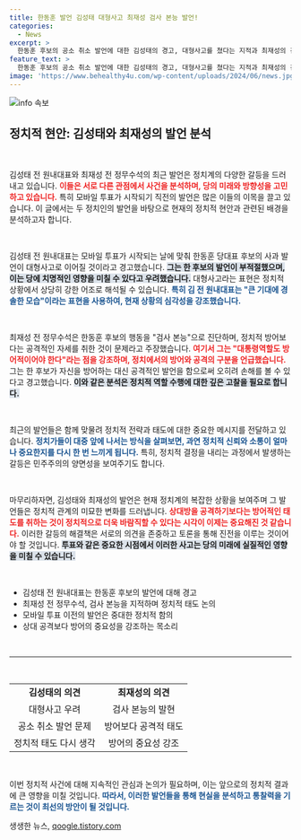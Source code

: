 ```yaml
---
title: 한동훈 발언 김성태 대형사고 최재성 검사 본능 발언!
categories:
  - News
excerpt: >
  한동훈 후보의 공소 취소 발언에 대한 김성태의 경고, 대형사고를 쳤다는 지적과 최재성의 검사 본능 분석이 충돌! 국민의힘 내부에서 벌어지는 치열한 논쟁, 과연 당의 미래는 어떻게 될까? 클릭으로 확인하세요!
feature_text: >
  한동훈 후보의 공소 취소 발언에 대한 김성태의 경고, 대형사고를 쳤다는 지적과 최재성의 검사 본능 분석이 충돌! 국민의힘 내부에서 벌어지는 치열한 논쟁, 과연 당의 미래는 어떻게 될까? 클릭으로 확인하세요!
image: 'https://www.behealthy4u.com/wp-content/uploads/2024/06/news.jpg'
---
```


<p><img src="https://www.behealthy4u.com/wp-content/uploads/2024/06/news.jpg" alt="info 속보" /></p>

<h2 data-ke-size="size26">정치적 현안: 김성태와 최재성의 발언 분석</h2>

<p data-ke-size="size16">&nbsp;</p>

<p>김성태 전 원내대표와 최재성 전 정무수석의 최근 발언은 정치계의 다양한 갈등을 드러내고 있습니다. <b><span style="color: #ee2323;">이들은 서로 다른 관점에서 사건을 분석하며, 당의 미래와 방향성을 고민하고 있습니다.</span></b>  특히 모바일 투표가 시작되기 직전의 발언은 많은 이들의 이목을 끌고 있습니다.  이 글에서는 두 정치인의 발언을 바탕으로 현재의 정치적 현안과 관련된 배경을 분석하고자 합니다.</p>

<p data-ke-size="size16">&nbsp;</p>

<p>김성태 전 원내대표는 모바일 투표가 시작되는 날에 맞춰 한동훈 당대표 후보의 사과 발언이 대형사고로 이어질 것이라고 경고했습니다. <b><span style="background-color: #21538527;">그는 한 후보의 발언이 부적절했으며, 이는 당에 치명적인 영향을 미칠 수 있다고 우려했습니다.</span></b>  대형사고라는 표현은 정치적 상황에서 상당히 강한 어조로 해석될 수 있습니다. <b><span style="color: #1a5490;">특히 김 전 원내대표는 "큰 기대에 경솔한 모습"이라는 표현을 사용하여, 현재 상황의 심각성을 강조했습니다.</span></b></p>

<p data-ke-size="size16">&nbsp;</p>

<p>최재성 전 정무수석은 한동훈 후보의 행동을 "검사 본능"으로 진단하며, 정치적 방어보다는 공격적인 자세를 취한 것이 문제라고 주장했습니다. <b><span style="color: #ee2323;">여기서 그는 "대통령역할도 방어적이어야 한다"라는 점을 강조하며, 정치에서의 방어와 공격의 구분을 언급했습니다.</span></b>  그는 한 후보가 자신을 방어하는 대신 공격적인 발언을 함으로써 오히려 손해를 볼 수 있다고 경고했습니다. <b><span style="background-color: #21538527;">이와 같은 분석은 정치적 역할 수행에 대한 깊은 고찰을 필요로 합니다.</span></b></p>

<p data-ke-size="size16">&nbsp;</p>

<p>최근의 발언들은 함께 맞물려 정치적 전략과 태도에 대한 중요한 메시지를 전달하고 있습니다. <b><span style="color: #1a5490;">정치가들이 대중 앞에 나서는 방식을 살펴보면, 과연 정치적 신뢰와 소통이 얼마나 중요한지를 다시 한 번 느끼게 됩니다.</span></b>  특히, 정치적 결정을 내리는 과정에서 발생하는 갈등은 민주주의의 양면성을 보여주기도 합니다. </p>

<p data-ke-size="size16">&nbsp;</p>

<p>마무리하자면, 김성태와 최재성의 발언은 현재 정치계의 복잡한 상황을 보여주며 그 발언들은 정치적 관계의 미묘한 변화를 드러냅니다. <b><span style="color: #ee2323;">상대방을 공격하기보다는 방어적인 태도를 취하는 것이 정치적으로 더욱 바람직할 수 있다는 시각이 이제는 중요해진 것 같습니다.</span></b>  이러한 갈등의 해결책은 서로의 의견을 존중하고 토론을 통해 진전을 이루는 것이어야 할 것입니다. <b><span style="background-color: #21538527;">투표와 같은 중요한 시점에서 이러한 사고는 당의 미래에 실질적인 영향을 미칠 수 있습니다.</span></b></p>

<p data-ke-size="size16">&nbsp;</p>

<ul>
    <li>김성태 전 원내대표는 한동훈 후보의 발언에 대해 경고</li>
    <li>최재성 전 정무수석, 검사 본능을 지적하며 정치적 태도 논의</li>
    <li>모바일 투표 이전의 발언은 중대한 정치적 함의</li>
    <li>상대 공격보다 방어의 중요성을 강조하는 목소리</li>
</ul>

<p data-ke-size="size16">&nbsp;</p>

<hr />

<p data-ke-size="size16">&nbsp;</p>

<table>
    <tr>
        <td style="text-align: center; height: 17px;"><b>김성태의 의견</b></td>
        <td style="text-align: center; height: 17px;"><b>최재성의 의견</b></td>
    </tr>
    <tr>
        <td style="text-align: center; height: 17px;">대형사고 우려</td>
        <td style="text-align: center; height: 17px;">검사 본능의 발현</td>
    </tr>
    <tr>
        <td style="text-align: center; height: 17px;">공소 취소 발언 문제</td>
        <td style="text-align: center; height: 17px;">방어보다 공격적 태도</td>
    </tr>
    <tr>
        <td style="text-align: center; height: 17px;">정치적 태도 다시 생각</td>
        <td style="text-align: center; height: 17px;">방어의 중요성 강조</td>
    </tr>
</table>

<p data-ke-size="size16">&nbsp;</p>

<p>이번 정치적 사건에 대해 지속적인 관심과 논의가 필요하며, 이는 앞으로의 정치적 결과에 큰 영향을 미칠 것입니다. <b><span style="color: #1a5490;">따라서, 이러한 발언들을 통해 현실을 분석하고 통찰력을 기르는 것이 최선의 방안이 될 것입니다.</span></b></p>
생생한 뉴스, <a href="https://qoogle.tistory.com" rel="dofollow">qoogle.tistory.com</a>


